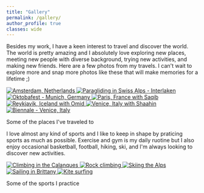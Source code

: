 ```yaml
---
title: "Gallery"
permalink: /gallery/
author_profile: true
classes: wide
---
```


Besides my work, I have a keen interest to travel and discover the world. The world is pretty amazing and I absolutely love exploring new places, meeting new people with diverse background, trying new activities, and making new friends. Here are a few photos from my travels. I can't wait to explore more and snap more photos like these that will make memories for a lifetime ;) 


<div class="gallery-scroll">
  <a href="/images/Travel/Amsterdam.jpeg" title="Amsterdam, Netherlands" class="image-popup">
    <img class="gallery-img" src="/images/Travel/Amsterdam.jpeg" alt="Amsterdam, Netherlands">
  </a>
  <a href="/images/Travel/Interlaken.jpeg" title="Paragliding in Swiss Alps - Interlaken" class="image-popup">
    <img class="gallery-img" src="/images/Travel/Interlaken.jpeg" alt="Paragliding in Swiss Alps - Interlaken">
  </a>
  <a href="/images/Travel/Munich - Octoberfest.jpeg" title="Oktobafest - Munich, Germany" class="image-popup">
    <img class="gallery-img" src="/images/Travel/Munich - Octoberfest.jpeg" alt="Oktobafest - Munich, Germany">
  </a>
  <a href="/images/Travel/Paris - With Saqib.jpeg" title="Paris, France with Saqib" class="image-popup">
    <img class="gallery-img" src="/images/Travel/Paris - With Saqib.jpeg" alt="Paris, France with Saqib">
  </a>
  <a href="/images/Travel/Reykjavik - With Omid.jpeg" title="Reykjavik, Iceland with Omid" class="image-popup">
    <img class="gallery-img" src="/images/Travel/Reykjavik - With Omid.jpeg" alt="Reykjavik, Iceland with Omid">
  </a>
    <a href="/images/Travel/Venice - With Shaahin.jpeg" title="Venice, Italy with Shaahin" class="image-popup">
    <img class="gallery-img" src="/images/Travel/Venice - With Shaahin.jpeg" alt="Venice, Italy with Shaahin">
  </a>
    <a href="/images/Travel/Venice - Biennale.jpeg" title="Biennale - Venice, Italy" class="image-popup">
    <img class="gallery-img" src="/images/Travel/Venice - Biennale.jpeg" alt="Biennale - Venice, Italy">
  </a>
</div>
<p class="gallery-caption">Some of the places I've traveled to</p>

I love almost any kind of sports and I like to keep in shape by praticing sports as much as possible. Exercise and gym is my daily ruotine but I also enjoy occasional basketball, football, hiking, ski, and I'm always looking to discover new activities.

<div class="gallery-scroll">
  <a href="/images/sports/sports-1.JPG" title="Climbing the Calanques" class="image-popup">
    <img class="gallery-img" src="/images/sports/sports-1.JPG" alt="Climbing in the Calanques">
  </a>
  <a href="/images/sports/sports-2.JPG" title="Rock climbing" class="image-popup">
    <img class="gallery-img" src="/images/sports/sports-2.JPG" alt="Rock climbing">
  </a>
  <a href="/images/sports/sports-3.JPG" title="Skiing the Alps" class="image-popup">
    <img class="gallery-img" src="/images/sports/sports-3.JPG" alt="Skiing the Alps">
  </a>
  <a href="/images/sports/sports-4.JPG" title="Sailing in Brittany" class="image-popup">
    <img class="gallery-img" src="/images/sports/sports-4.JPG" alt="Sailing in Brittany">
  </a>
  <a href="/images/sports/sports-5.JPG" title="Kite surfing" class="image-popup">
    <img class="gallery-img" src="/images/sports/sports-5.JPG" alt="Kite surfing">
  </a>
</div>
<p class="gallery-caption">Some of the sports I practice</p>

